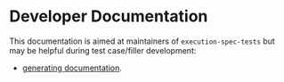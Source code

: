# Developer Documentation

This documentation is aimed at maintainers of `execution-spec-tests` but may be helpful during test case/filler development:

- [generating documentation](./docs.md).